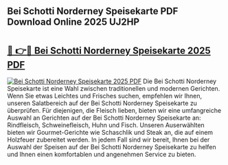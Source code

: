 ## Bei Schotti Norderney Speisekarte PDF Download Online 2025 UJ2HP

# <h2><a href="http://gc6md8.nevu.top/?p=Bei+Schotti+Norderney+Speisekarte">🔗 👉🔴 Bei Schotti Norderney Speisekarte 2025 PDF</a></h2>

[![Bei Schotti Norderney Speisekarte 2025 PDF](https://i.imgur.com/dBaPXMq.png)](http://gc6md8.nevu.top/?p=Bei+Schotti+Norderney+Speisekarte)
Die Bei Schotti Norderney Speisekarte ist eine Wahl zwischen traditionellen und modernen Gerichten. Wenn Sie etwas Leichtes und Frisches suchen, empfehlen wir Ihnen, unseren Salatbereich auf der Bei Schotti Norderney Speisekarte zu überprüfen. Für diejenigen, die Fleisch lieben, bieten wir eine umfangreiche Auswahl an Gerichten auf der Bei Schotti Norderney Speisekarte an: Rindfleisch, Schweinefleisch, Huhn und Fisch. Unseren Auserwählten bieten wir Gourmet-Gerichte wie Schaschlik und Steak an, die auf einem Holzfeuer zubereitet werden. In jedem Fall sind wir bereit, Ihnen bei der Auswahl der Speisen auf der Bei Schotti Norderney Speisekarte zu helfen und Ihnen einen komfortablen und angenehmen Service zu bieten.
